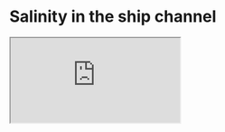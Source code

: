 # Salinity in the ship channel 
<div style="width:60vw">
<div class="shiny">
  <iframe class="responsive-iframe" src="https://renc.osn.xsede.org/ees210015-bucket01/img/video/mb_salt_ship.mp4"></iframe>
</div>
</div>
